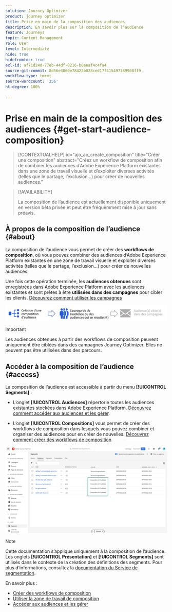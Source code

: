 ```yaml
---
solution: Journey Optimizer
product: journey optimizer
title: Prise en main de la composition des audiences
description: En savoir plus sur la composition de l’audience
feature: Journeys
topic: Content Management
role: User
level: Intermediate
hide: true
hidefromtoc: true
exl-id: af71d24d-77eb-44df-8216-b0aeaf4c4fa4
source-git-commit: 8d56e3060e78422b028ced17f415497789908ff9
workflow-type: tm+mt
source-wordcount: '256'
ht-degree: 100%

---
```


# Prise en main de la composition des audiences {#get-start-audience-composition}

>[!CONTEXTUALHELP]
>id="ajo_ao_create_composition"
>title="Créer une composition"
>abstract="Créez un workflow de composition afin de combiner les audiences d’Adobe Experience Platform existantes dans une zone de travail visuelle et d’exploiter diverses activités (telles que le partage, l’exclusion…) pour créer de nouvelles audiences."

>[!AVAILABILITY]
>
>La composition de l’audience est actuellement disponible uniquement en version bêta privée et peut être fréquemment mise à jour sans préavis.

## À propos de la composition de l’audience {#about}

La composition de l’audience vous permet de créer des **workflows de composition**, où vous pouvez combiner des audiences d’Adobe Experience Platform existantes en une zone de travail visuelle et exploiter diverses activités (telles que le partage, l’exclusion...) pour créer de nouvelles audiences.

Une fois cette opération terminée, les **audiences obtenues** sont enregistrées dans Adobe Experience Platform avec les audiences existantes et sont prêtes à être **utilisées dans des campagnes** pour cibler les clients. [Découvrez comment utiliser les campagnes](../campaigns/get-started-with-campaigns.md)

![](assets/audiences-process.png)

>[!IMPORTANT]
>
>Les audiences obtenues à partir des workflows de composition peuvent uniquement être ciblées dans des campagnes Journey Optimizer. Elles ne peuvent pas être utilisées dans des parcours.

## Accéder à la composition de l’audience {#access}

La composition de l’audience est accessible à partir du menu **[!UICONTROL Segments]** :

* L’onglet **[!UICONTROL Audiences]** répertorie toutes les audiences existantes stockées dans Adobe Experience Platform. [Découvrez comment accéder aux audiences et les gérer](access-audiences.md).

* L’onglet **[!UICONTROL Compositions]** vous permet de créer des workflows de composition dans lesquels vous pouvez combiner et organiser des audiences pour en créer de nouvelles. [Découvrez comment créer des workflows de composition](create-compositions.md)

![](assets/audiences-list.png)

>[!NOTE]
>
>Cette documentation s’applique uniquement à la composition de l’audience. Les onglets **[!UICONTROL Présentation]** et **[!UICONTROL Segments]** sont utilisés dans le contexte de la création des définitions des segments. Pour plus d’informations, consultez la [documentation du Service de segmentation](https://experienceleague.adobe.com/docs/experience-platform/segmentation/ui/overview.html?lang=fr).

En savoir plus :

* [Créer des workflows de composition](create-compositions.md)
* [Utiliser la zone de travail de composition](composition-canvas.md)
* [Accéder aux audiences et les gérer](access-audiences.md)
